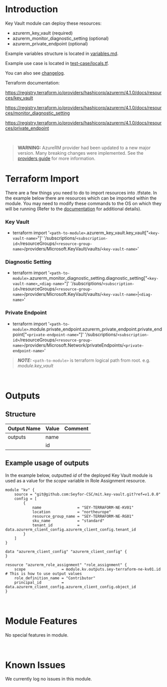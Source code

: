 # Introduction
Key Vault module can deploy these resources:
* azurerm_key_vault (required)
* azurerm_monitor_diagnostic_setting (optional)
* azurerm_private_endpoint (optional)

Example variables structure is located in [variables.md](variables.md).

Example use case is located in [test-case/locals.tf](test-case/locals.tf).

You can also see [changelog](CHANGELOG.md).

Terraform documentation:

https://registry.terraform.io/providers/hashicorp/azurerm/4.1.0/docs/resources/key_vault

https://registry.terraform.io/providers/hashicorp/azurerm/4.1.0/docs/resources/monitor_diagnostic_setting

https://registry.terraform.io/providers/hashicorp/azurerm/4.1.0/docs/resources/private_endpoint

&nbsp;

> **WARNING:** AzureRM provider had been updated to a new major version. Many breaking changes were implemented. See the [providers guide](https://registry.terraform.io/providers/hashicorp/azurerm/latest/docs/guides/4.0-upgrade-guide) for more information.

# Terraform Import
There are a few things you need to do to import resources into .tfstate. In the example below there are resources which can be imported within the module. You may need to modify these commands to the OS on which they will be running (Refer to the [documentation](https://developer.hashicorp.com/terraform/cli/commands/import#example-import-into-resource-configured-with-for_each) for additional details).
### Key Vault
* terraform import '`<path-to-module>`.azurerm_key_vault.key_vault["`<key-vault-name>`"]' '/subscriptions/`<subscription-id>`/resourceGroups/`<resource-group-name>`/providers/Microsoft.KeyVault/vaults/`<key-vault-name>`'
### Diagnostic Setting
* terraform import '`<path-to-module>`.azurerm_monitor_diagnostic_setting.diagnostic_setting["`<key-vault-name>`_`<diag-name>`"]' '/subscriptions/`<subscription-id>`/resourceGroups/`<resource-group-name>`/providers/Microsoft.KeyVault/vaults/`<key-vault-name>`|`<diag-name>`'
 ### Private Endpoint
* terraform import '`<path-to-module>`.module.private_endpoint.azurerm_private_endpoint.private_endpoint["`<private-endpoint-name>`"]' '/subscriptions/`<subscription-id>`/resourceGroups/`<resource-group-name>`/providers/Microsoft.Network/privateEndpoints/`<private-endpoint-name>`'

 > **_NOTE:_** `<path-to-module>` is terraform logical path from root. e.g. _module.key\_vault_

&nbsp;

# Outputs
## Structure

| Output Name | Value | Comment |
| ----------- | ----- | ------- |
| outputs     | name  |         |
|             | id    |         |

## Example usage of outputs
In the example below, outputted _id_ of the deployed Key Vault module is used as a value for the _scope_ variable in Role Assignment resource.
```
module "kv" {
    source = "git@github.com:Seyfor-CSC/mit.key-vault.git?ref=v1.0.0"
    config = [
        {
            name                = "SEY-TERRAFORM-NE-KV01"
            location            = "northeurope"
            resource_group_name = "SEY-TERRAFORM-NE-RG01"
            sku_name            = "standard"
            tenant_id           = data.azurerm_client_config.azurerm_client_config.tenant_id
        }
    ]
}

data "azurerm_client_config" "azurerm_client_config" {
}

resource "azurerm_role_assignment" "role_assignment" {
    scope                = module.kv.outputs.sey-terraform-ne-kv01.id # This is how to use output values
    role_definition_name = "Contributor"
    principal_id         = data.azurerm_client_config.azurerm_client_config.object_id
}
```

&nbsp;

# Module Features
No special features in module.

&nbsp;

# Known Issues
We currently log no issues in this module.
